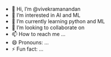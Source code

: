 - 👋 Hi, I’m @vivekramanandan
- 👀 I’m interested in AI and ML
- 🌱 I’m currently learning python and ML
- 💞️ I’m looking to collaborate on 
- 📫 How to reach me ...
- 😄 Pronouns: ...
- ⚡ Fun fact: ...

<!---
vivekramanandan/vivekramanandan is a ✨ special ✨ repository because its `README.md` (this file) appears on your GitHub profile.
You can click the Preview link to take a look at your changes.
--->
